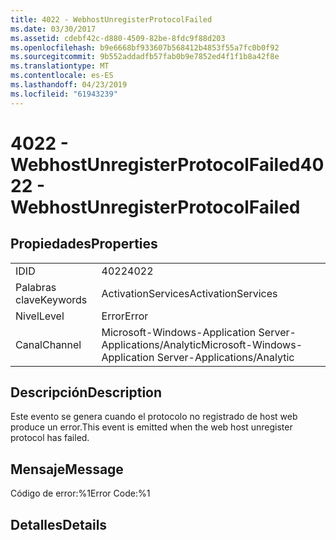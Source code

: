 ```yaml
---
title: 4022 - WebhostUnregisterProtocolFailed
ms.date: 03/30/2017
ms.assetid: cdebf42c-d880-4509-82be-8fdc9f88d203
ms.openlocfilehash: b9e6668bf933607b568412b4853f55a7fc0b0f92
ms.sourcegitcommit: 9b552addadfb57fab0b9e7852ed4f1f1b8a42f8e
ms.translationtype: MT
ms.contentlocale: es-ES
ms.lasthandoff: 04/23/2019
ms.locfileid: "61943239"
---
```

# <a name="4022---webhostunregisterprotocolfailed"></a><span data-ttu-id="de432-102">4022 - WebhostUnregisterProtocolFailed</span><span class="sxs-lookup"><span data-stu-id="de432-102">4022 - WebhostUnregisterProtocolFailed</span></span>
## <a name="properties"></a><span data-ttu-id="de432-103">Propiedades</span><span class="sxs-lookup"><span data-stu-id="de432-103">Properties</span></span>  
  
|||  
|-|-|  
|<span data-ttu-id="de432-104">ID</span><span class="sxs-lookup"><span data-stu-id="de432-104">ID</span></span>|<span data-ttu-id="de432-105">4022</span><span class="sxs-lookup"><span data-stu-id="de432-105">4022</span></span>|  
|<span data-ttu-id="de432-106">Palabras clave</span><span class="sxs-lookup"><span data-stu-id="de432-106">Keywords</span></span>|<span data-ttu-id="de432-107">ActivationServices</span><span class="sxs-lookup"><span data-stu-id="de432-107">ActivationServices</span></span>|  
|<span data-ttu-id="de432-108">Nivel</span><span class="sxs-lookup"><span data-stu-id="de432-108">Level</span></span>|<span data-ttu-id="de432-109">Error</span><span class="sxs-lookup"><span data-stu-id="de432-109">Error</span></span>|  
|<span data-ttu-id="de432-110">Canal</span><span class="sxs-lookup"><span data-stu-id="de432-110">Channel</span></span>|<span data-ttu-id="de432-111">Microsoft-Windows-Application Server-Applications/Analytic</span><span class="sxs-lookup"><span data-stu-id="de432-111">Microsoft-Windows-Application Server-Applications/Analytic</span></span>|  
  
## <a name="description"></a><span data-ttu-id="de432-112">Descripción</span><span class="sxs-lookup"><span data-stu-id="de432-112">Description</span></span>  
 <span data-ttu-id="de432-113">Este evento se genera cuando el protocolo no registrado de host web produce un error.</span><span class="sxs-lookup"><span data-stu-id="de432-113">This event is emitted when the web host unregister protocol has failed.</span></span>  
  
## <a name="message"></a><span data-ttu-id="de432-114">Mensaje</span><span class="sxs-lookup"><span data-stu-id="de432-114">Message</span></span>  
 <span data-ttu-id="de432-115">Código de error:%1</span><span class="sxs-lookup"><span data-stu-id="de432-115">Error Code:%1</span></span>  
  
## <a name="details"></a><span data-ttu-id="de432-116">Detalles</span><span class="sxs-lookup"><span data-stu-id="de432-116">Details</span></span>
